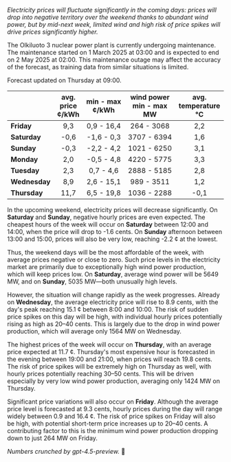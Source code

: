 *Electricity prices will fluctuate significantly in the coming days: prices will drop into negative territory over the weekend thanks to abundant wind power, but by mid-next week, limited wind and high risk of price spikes will drive prices significantly higher.*

The Olkiluoto 3 nuclear power plant is currently undergoing maintenance. The maintenance started on 1 March 2025 at 03:00 and is expected to end on 2 May 2025 at 02:00. This maintenance outage may affect the accuracy of the forecast, as training data from similar situations is limited.

Forecast updated on Thursday at 09:00.

|           | avg.<br>price<br>¢/kWh | min - max<br>¢/kWh | wind power<br>min - max<br>MW | avg.<br>temperature<br>°C |
|:----------|:----------------------:|:------------------:|:-----------------------------:|:-------------------------:|
| **Friday**      |          9,3           |     0,9 - 16,4     |          264 - 3068          |            2,2            |
| **Saturday**    |         -0,6           |    -1,6 - 0,3      |         3707 - 6394          |            1,6            |
| **Sunday**      |         -0,3           |    -2,2 - 4,2      |         1021 - 6250          |            3,1            |
| **Monday**      |          2,0           |    -0,5 - 4,8      |         4220 - 5775          |            3,3            |
| **Tuesday**     |          2,3           |     0,7 - 4,6      |         2888 - 5185          |            2,8            |
| **Wednesday**   |          8,9           |     2,6 - 15,1     |          989 - 3511          |            1,2            |
| **Thursday**    |         11,7           |     6,5 - 19,8     |         1036 - 2288          |           -0,1            |

In the upcoming weekend, electricity prices will decrease significantly. On **Saturday** and **Sunday**, negative hourly prices are even expected. The cheapest hours of the week will occur on **Saturday** between 12:00 and 14:00, when the price will drop to -1.6 cents. On **Sunday** afternoon between 13:00 and 15:00, prices will also be very low, reaching -2.2 ¢ at the lowest.

Thus, the weekend days will be the most affordable of the week, with average prices negative or close to zero. Such price levels in the electricity market are primarily due to exceptionally high wind power production, which will keep prices low. On **Saturday**, average wind power will be 5649 MW, and on **Sunday**, 5035 MW—both unusually high levels.

However, the situation will change rapidly as the week progresses. Already on **Wednesday**, the average electricity price will rise to 8.9 cents, with the day's peak reaching 15.1 ¢ between 8:00 and 10:00. The risk of sudden price spikes on this day will be high, with individual hourly prices potentially rising as high as 20–40 cents. This is largely due to the drop in wind power production, which will average only 1564 MW on Wednesday.

The highest prices of the week will occur on **Thursday**, with an average price expected at 11.7 ¢. Thursday's most expensive hour is forecasted in the evening between 19:00 and 21:00, when prices will reach 19.8 cents. The risk of price spikes will be extremely high on Thursday as well, with hourly prices potentially reaching 30–50 cents. This will be driven especially by very low wind power production, averaging only 1424 MW on Thursday.

Significant price variations will also occur on **Friday**. Although the average price level is forecasted at 9.3 cents, hourly prices during the day will range widely between 0.9 and 16.4 ¢. The risk of price spikes on Friday will also be high, with potential short-term price increases up to 20–40 cents. A contributing factor to this is the minimum wind power production dropping down to just 264 MW on Friday.

*Numbers crunched by gpt-4.5-preview.* 💨
